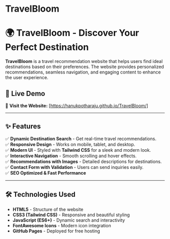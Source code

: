 # TravelBloom

# 🌍 TravelBloom - Discover Your Perfect Destination

**TravelBloom** is a travel recommendation website that helps users find ideal destinations based on their preferences. The website provides personalized recommendations, seamless navigation, and engaging content to enhance the user experience.

## 🚀 Live Demo
🔗 **Visit the Website:** [https://hanukpotharaju.github.io/TravelBloom/]

---

## ✨ Features
✅ **Dynamic Destination Search** - Get real-time travel recommendations.  
✅ **Responsive Design** - Works on mobile, tablet, and desktop.  
✅ **Modern UI** - Styled with **Tailwind CSS** for a sleek and modern look.  
✅ **Interactive Navigation** - Smooth scrolling and hover effects.  
✅ **Recommendations with Images** - Detailed descriptions for destinations.  
✅ **Contact Form with Validation** - Users can send inquiries easily.  
✅ **SEO Optimized & Fast Performance**  

---

## 🛠️ Technologies Used
- **HTML5** - Structure of the website  
- **CSS3 (Tailwind CSS)** - Responsive and beautiful styling  
- **JavaScript (ES6+)** - Dynamic search and interactivity  
- **FontAwesome Icons** - Modern icon integration  
- **GitHub Pages** - Deployed for free hosting  


